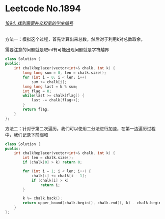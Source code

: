# Leetcode No.1894

###### [1894. 找到需要补充粉笔的学生编号](https://leetcode-cn.com/problems/find-the-student-that-will-replace-the-chalk/)

方法一：模拟这个过程，首先计算出来总数，然后对于利用k对总数取余，

需要注意的问题就是取int有可能出现问题就是字符越界

```c++
class Solution {
public:
    int chalkReplacer(vector<int>& chalk, int k) {
        long long sum = 0, len = chalk.size();
        for (int i = 0; i < len; i++) 
            sum += chalk[i];
        long long last = k % sum;
        int flag = 0;
        while(last >= chalk[flag]) {
            last -= chalk[flag++];
        }
        return flag;
    }
};
```

方法二：针对于第二次遍历，我们可以使用二分法进行加速，在第一边遍历过程中，我们记录下前缀和

```c++
class Solution {
public:
    int chalkReplacer(vector<int>& chalk, int k) {
        int len = chalk.size();
        if (chalk[0] > k) return 0;

        for (int i = 1; i < len; i++) {
            chalk[i] += chalk[i - 1];
            if (chalk[i] > k) 
                return i;
        }

        k %= chalk.back();
        return upper_bound(chalk.begin(), chalk.end(), k) - chalk.begin();
    }
};
```

